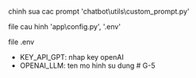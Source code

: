 chinh sua cac prompt 'chatbot\utils\custom_prompt.py'

file cau hinh 'app\config.py', '.env'

file .env
- KEY_API_GPT: nhap key openAI
- OPENAI_LLM: ten mo hinh su dung
#   G - 5  
 
